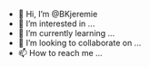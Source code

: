 - 👋 Hi, I’m @BKjeremie
- 👀 I’m interested in ...
- 🌱 I’m currently learning ...
- 💞️ I’m looking to collaborate on ...
- 📫 How to reach me ...

<!---
BKjeremie/BKjeremie is a ✨ special ✨ repository because its `README.md` (this file) appears on your GitHub profile.
You can click the Preview link to take a look at your changes.
--->
